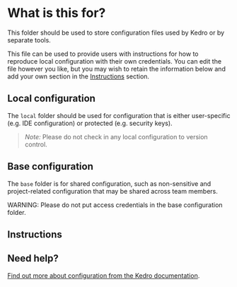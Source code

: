 # What is this for?

This folder should be used to store configuration files used by Kedro or by
separate tools.

This file can be used to provide users with instructions for how to reproduce
local configuration with their own credentials. You can edit the file however
you like, but you may wish to retain the information below and add your own
section in the [Instructions](#Instructions) section.

## Local configuration

The `local` folder should be used for configuration that is either user-specific
(e.g. IDE configuration) or protected (e.g. security keys).

> _Note:_ Please do not check in any local configuration to version control.

## Base configuration

The `base` folder is for shared configuration, such as non-sensitive and
project-related configuration that may be shared across team members.

WARNING: Please do not put access credentials in the base configuration folder.

## Instructions

## Need help?

[Find out more about configuration from the Kedro documentation](https://docs.kedro.org/en/stable/kedro_project_setup/configuration.html).
